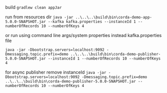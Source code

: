 build 
`gradlew clean appJar`

run from resources dir
`java -jar ..\..\..\build\bin\corda-demo-app-5.0.0-SNAPSHOT.jar --kafka kafka.properties --instanceId 1 --numberOfRecords 10 --numberOfKeys 4`

or run using command line args/system properties instead kafka.properties file

`java -jar -Dbootstrap.servers=localhost:9092 -Dmessaging.topic.prefix=demo ..\..\..\build\bin\corda-demo-publisher-5.0.0-SNAPSHOT.jar --instanceId 1 --numberOfRecords 10 --numberOfKeys 4`

for async publisher remove instanceId
`java -jar -Dbootstrap.servers=localhost:9092 -Dmessaging.topic.prefix=demo ..\..\..\build\bin\corda-demo-publisher-5.0.0-SNAPSHOT.jar --numberOfRecords 10 --numberOfKeys 4`
